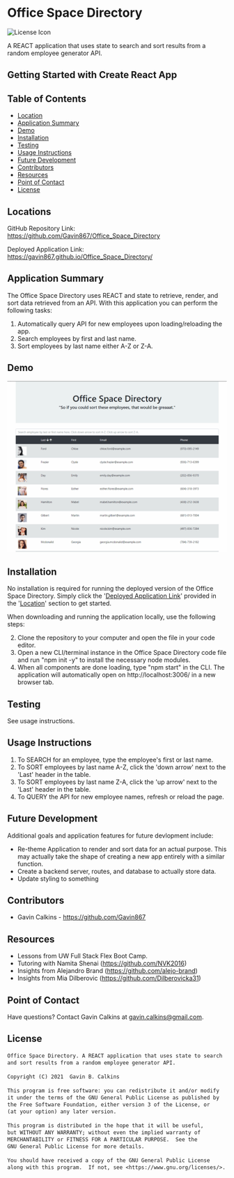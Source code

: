 # Office Space Directory

![License Icon](https://img.shields.io/badge/license-GPL3.0-informational.svg)

A REACT application that uses state to search and sort results from a random employee generator API.

## Getting Started with Create React App

## Table of Contents

- [Location](#locations)
- [Application Summary](#application-summary)
- [Demo](#demo)
- [Installation](#installation)
- [Testing](#testing)
- [Usage Instructions](#usage-instructions)
- [Future Development](#future-development)
- [Contributors](#contributors)
- [Resources](#resources)
- [Point of Contact](#point-of-contact)
- [License](#license)

## Locations

GitHub Repository Link: https://github.com/Gavin867/Office_Space_Directory

Deployed Application Link: https://gavin867.github.io/Office_Space_Directory/

## Application Summary

The Office Space Directory uses REACT and state to retrieve, render, and sort data retrieved from an API. With this application you can perform the following tasks:

1. Automatically query API for new employees upon loading/reloading the app.
2. Search employees by first and last name.
3. Sort employees by last name either A-Z or Z-A.

## Demo

![Demo](https://github.com/Gavin867/Office_Space_Directory/blob/main/public/assets/images/osd-demo.gif)

## Installation

No installation is required for running the deployed version of the Office Space Directory. Simply click the '[Deployed Application Link](https://gavin867.github.io/Office_Space_Directory/)' provided in the '[Location](#location)' section to get started.

When downloading and running the application locally, use the following steps:

2. Clone the repository to your computer and open the file in your code editor.
3. Open a new CLI/terminal instance in the Office Space Directory code file and run "npm init -y" to install the necessary node modules.
4. When all components are done loading, type "npm start" in the CLI. The application will automatically open on http://localhost:3006/ in a new browser tab.

## Testing

See usage instructions.

## Usage Instructions

1. To SEARCH for an employee, type the employee's first or last name.
2. To SORT employees by last name A-Z, click the 'down arrow' next to the 'Last' header in the table.
3. To SORT employees by last name Z-A, click the 'up arrow' next to the 'Last' header in the table.
4. To QUERY the API for new employee names, refresh or reload the page.

## Future Development

Additional goals and application features for future devlopment include:

- Re-theme Application to render and sort data for an actual purpose. This may actually take the shape of creating a new app entirely with a similar function. 
- Create a backend server, routes, and database to actually store data.
- Update styling to something

## Contributors

- Gavin Calkins - https://github.com/Gavin867

## Resources

- Lessons from UW Full Stack Flex Boot Camp.
- Tutoring with Namita Shenai (https://github.com/NVK2016)
- Insights from Alejandro Brand (https://github.com/alejo-brand)
- Insights from Mia Dilberovic (https://github.com/Dilberovicka31) 


## Point of Contact

Have questions? Contact Gavin Calkins at [gavin.calkins@gmail.com](mailto:gavin.calkins@gmail.com?subject=Hi%20Gavin!%20I%20have%20a%20question%20about%20The%20Office%20Space%20Directory!).
 
## License

    Office Space Directory. A REACT application that uses state to search and sort results from a random employee generator API.

    Copyright (C) 2021  Gavin B. Calkins 

    This program is free software: you can redistribute it and/or modify
    it under the terms of the GNU General Public License as published by
    the Free Software Foundation, either version 3 of the License, or
    (at your option) any later version.

    This program is distributed in the hope that it will be useful,
    but WITHOUT ANY WARRANTY; without even the implied warranty of
    MERCHANTABILITY or FITNESS FOR A PARTICULAR PURPOSE.  See the
    GNU General Public License for more details.

    You should have received a copy of the GNU General Public License
    along with this program.  If not, see <https://www.gnu.org/licenses/>.
